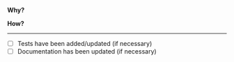 **Why?**

<!-- What is the motivation behind this change? Link to issues if possible. -->

**How?**

<!-- Talk about your implementation -->

---

- [ ] Tests have been added/updated (if necessary)
- [ ] Documentation has been updated (if necessary)